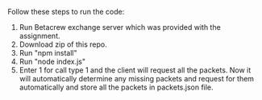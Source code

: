 Follow these steps to run the code:
  1. Run Betacrew exchange server which was provided with the assignment.
  2. Download zip of this repo.
  3. Run "npm install"
  4. Run "node index.js"
  5. Enter 1 for call type 1 and the client will request all the packets. Now it will automatically determine any missing packets and request for them automatically and store all the      packets in packets.json file.
